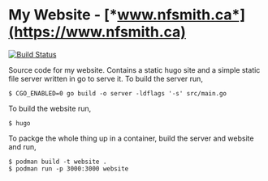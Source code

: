 # My Website - [*www.nfsmith.ca*](https://www.nfsmith.ca)

[![Build Status](https://build.nfsmith.ca/api/badges/nsmith/website/status.svg)](https://build.nfsmith.ca/nsmith/website)

Source code for my website. Contains a static hugo site and a simple static file
server written in go to serve it. To build the server run,

```shell
$ CGO_ENABLED=0 go build -o server -ldflags '-s' src/main.go
```

To build the website run,

```shell
$ hugo
```

To packge the whole thing up in a container, build the server and website and
run,

```shell
$ podman build -t website .
$ podman run -p 3000:3000 website
```